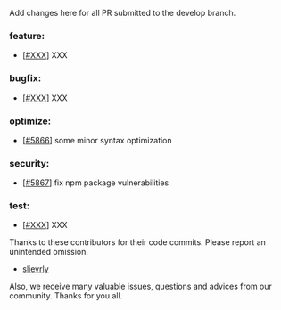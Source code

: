 Add changes here for all PR submitted to the develop branch.

<!-- Please add the `changes` to the following location(feature/bugfix/optimize/test) based on the type of PR -->

### feature:
- [[#XXX](https://github.com/seata/seata/pull/XXX)] XXX

### bugfix:
- [[#XXX](https://github.com/seata/seata/pull/XXX)] XXX

### optimize:
- [[#5866](https://github.com/seata/seata/pull/5866)] some minor syntax optimization

### security:
- [[#5867](https://github.com/seata/seata/pull/5867)] fix npm package vulnerabilities

### test:
- [[#XXX](https://github.com/seata/seata/pull/XXX)] XXX

Thanks to these contributors for their code commits. Please report an unintended omission.

<!-- Please make sure your Github ID is in the list below -->
- [slievrly](https://github.com/slievrly)


Also, we receive many valuable issues, questions and advices from our community. Thanks for you all.

